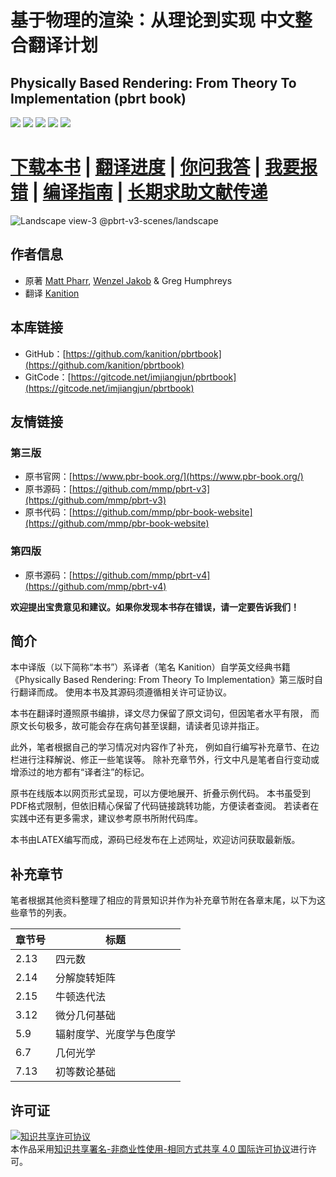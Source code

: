 # 基于物理的渲染：从理论到实现 中文整合翻译计划
## Physically Based Rendering: From Theory To Implementation (pbrt book) 
[![](https://img.shields.io/badge/源码语言-TeX-brightgreen?style=flat-square)](.)
[![](https://img.shields.io/github/downloads/kanition/pbrtbook/total?color=blue&label=下载量&style=flat-square)](https://github.com/kanition/pbrtbook/releases)
[![](https://img.shields.io/github/v/release/kanition/pbrtbook?color=orange&include_prereleases&label=最新进度版本&style=flat-square)](https://github.com/kanition/pbrtbook/releases/latest)
[![](https://img.shields.io/github/release-date-pre/kanition/pbrtbook?color=yellow&label=最新发布时间&style=flat-square)](https://github.com/kanition/pbrtbook/releases/latest)
[![](https://licensebuttons.net/l/by-nc-sa/4.0/80x15.png)](#许可证)
# [**下载本书**](https://github.com/kanition/pbrtbook/releases) | [翻译进度](https://github.com/kanition/pbrtbook/projects/1) | [你问我答](https://github.com/kanition/pbrtbook/discussions) | [我要报错](https://github.com/kanition/pbrtbook/issues/new/choose) | [编译指南](./CONTRIBUTING.md) | [长期求助文献传递](https://github.com/kanition/pbrtbook/discussions/41)

![Landscape view-3 @pbrt-v3-scenes/landscape](Pictures/title.png)

## 作者信息
- 原著 [Matt Pharr](https://pharr.org/matt), [Wenzel Jakob](https://rgl.epfl.ch/people/wjakob) & Greg Humphreys
- 翻译 [Kanition](https://github.com/kanition)

## 本库链接
- GitHub：[https://github.com/kanition/pbrtbook](https://github.com/kanition/pbrtbook)
- GitCode：[https://gitcode.net/imjiangjun/pbrtbook](https://gitcode.net/imjiangjun/pbrtbook)
## 友情链接
### 第三版
* 原书官网：[https://www.pbr-book.org/](https://www.pbr-book.org/)
* 原书源码：[https://github.com/mmp/pbrt-v3](https://github.com/mmp/pbrt-v3)
* 原书代码：[https://github.com/mmp/pbr-book-website](https://github.com/mmp/pbr-book-website)
### 第四版
* 原书源码：[https://github.com/mmp/pbrt-v4](https://github.com/mmp/pbrt-v4)

**欢迎提出宝贵意见和建议。如果你发现本书存在错误，请一定要告诉我们！**

## 简介
本中译版（以下简称“本书”）系译者（笔名 Kanition）自学英文经典书籍
《Physically Based Rendering: From Theory To Implementation》第三版时自行翻译而成。
使用本书及其源码须遵循相关许可证协议。

本书在翻译时遵照原书编排，译文尽力保留了原文词句，但因笔者水平有限，
而原文长句极多，故可能会存在病句甚至误翻，请读者见谅并指正。

此外，笔者根据自己的学习情况对内容作了补充，
例如自行编写补充章节、在边栏进行注释解说、修正一些笔误等。
除补充章节外，行文中凡是笔者自行变动或增添过的地方都有“译者注”的标记。

原书在线版本以网页形式呈现，可以方便地展开、折叠示例代码。
本书虽受到PDF格式限制，但依旧精心保留了代码链接跳转功能，方便读者查阅。
若读者在实践中还有更多需求，建议参考原书所附代码库。

本书由LATEX编写而成，源码已经发布在上述网址，欢迎访问获取最新版。

## 补充章节
笔者根据其他资料整理了相应的背景知识并作为补充章节附在各章末尾，以下为这些章节的列表。

| 章节号 | 标题                     |
| ------ | ------------------------ |
| 2.13   | 四元数                   |
| 2.14   | 分解旋转矩阵             |
| 2.15   | 牛顿迭代法               |
| 3.12   | 微分几何基础             |
| 5.9    | 辐射度学、光度学与色度学 |
| 6.7    | 几何光学                 |
| 7.13   | 初等数论基础             |

## 许可证
<a rel="license" href="http://creativecommons.org/licenses/by-nc-sa/4.0/deed.zh"><img alt="知识共享许可协议" style="border-width:0" src="https://i.creativecommons.org/l/by-nc-sa/4.0/88x31.png" /></a><br />本作品采用<a rel="license" href="http://creativecommons.org/licenses/by-nc-sa/4.0/deed.zh">知识共享署名-非商业性使用-相同方式共享 4.0 国际许可协议</a>进行许可。